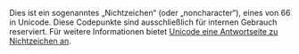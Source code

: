 Dies ist ein sogenanntes „Nichtzeichen“ (oder „noncharacter“), eines von 66 in
Unicode. Diese Codepunkte sind ausschließlich für internen Gebrauch reserviert.
Für weitere Informationen bietet [Unicode eine Antwortseite zu Nichtzeichen
an](http://www.unicode.org/faq/private_use.html#nonchar1).
